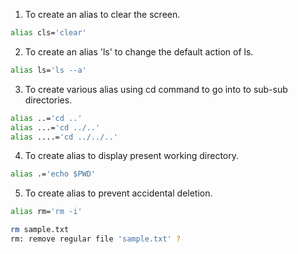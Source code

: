 1. To create an alias to clear the screen.
```bash
alias cls='clear'
```

2. To create an alias 'ls' to change the default action of ls.
```bash
alias ls='ls --a'
```

3. To create various alias using cd command to go into to sub-sub directories.
```bash
alias ..='cd ..' 
alias ...='cd ../..'
alias ....='cd ../../..'
```

4. To create alias to display present working directory.
```bash
alias .='echo $PWD'
```

5. To create alias to prevent accidental deletion.
```bash
alias rm='rm -i'
```
```bash
rm sample.txt
rm: remove regular file 'sample.txt' ? 
```